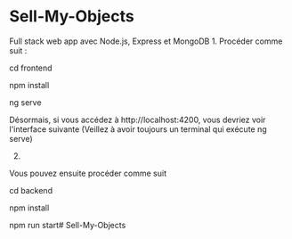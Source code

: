 # Sell-My-Objects
Full stack web app avec Node.js, Express et MongoDB
1. 
Procéder comme suit : 

cd frontend

npm install

ng serve

Désormais, si vous accédez à http://localhost:4200, vous devriez voir l'interface suivante (Veillez à avoir toujours un terminal qui exécute ng serve)

2. 
Vous pouvez ensuite procéder comme suit

cd backend

npm install

npm run start# Sell-My-Objects
